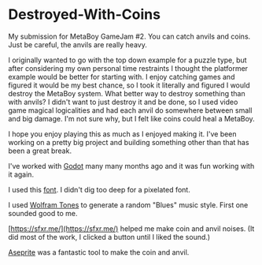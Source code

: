 # Destroyed-With-Coins
My submission for MetaBoy GameJam #2. You can catch anvils and coins. Just be careful, the anvils are really heavy.

I originally wanted to go with the top down example for a puzzle type, but after considering my own personal time restraints I thought the platformer example would be better for starting with.
I enjoy catching games and figured it would be my best chance, so I took it literally and figured I would destroy the MetaBoy system. What better way to destroy something than with anvils?
I didn't want to just destroy it and be done, so I used video game magical logicalities and had each anvil do somewhere between small and big damage.
I'm not sure why, but I felt like coins could heal a MetaBoy.

I hope you enjoy playing this as much as I enjoyed making it.
I've been working on a pretty big project and building something other than that has been a great break.


I've worked with [Godot](https://godotengine.org/download/windows/) many many months ago and it was fun working with it again.

I used this [font](https://www.fontspace.com/lcd-solid-font-f11346). I didn't dig too deep for a pixelated font.

I used [Wolfram Tones](https://tones.wolfram.com/generate/G8fukGwScIAo3HGlbn1QWRUjX27sD0y8LnjbTdbUqFntLjuSk) to generate a random "Blues" music style. First one sounded good to me.

[https://sfxr.me/](https://sfxr.me/) helped me make coin and anvil noises. (It did most of the work, I clicked a button until I liked the sound.)

[Aseprite](https://www.aseprite.org/) was a fantastic tool to make the coin and anvil.
